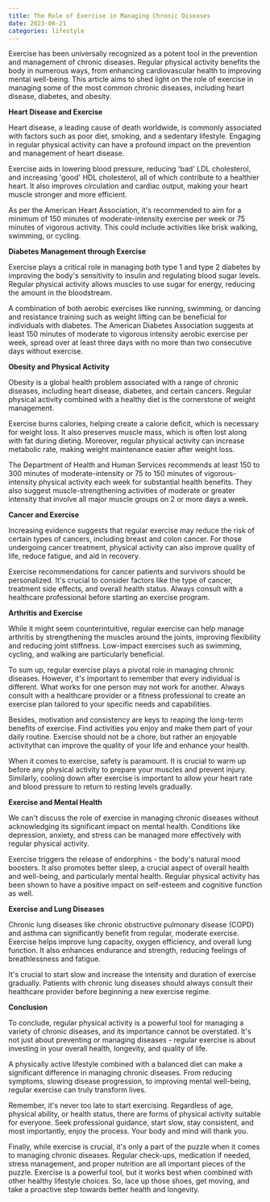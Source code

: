 ```yaml
---
title: The Role of Exercise in Managing Chronic Diseases
date: 2023-06-21
categories: lifestyle
---
```



Exercise has been universally recognized as a potent tool in the prevention and management of chronic diseases. Regular physical activity benefits the body in numerous ways, from enhancing cardiovascular health to improving mental well-being. This article aims to shed light on the role of exercise in managing some of the most common chronic diseases, including heart disease, diabetes, and obesity.

**Heart Disease and Exercise**

Heart disease, a leading cause of death worldwide, is commonly associated with factors such as poor diet, smoking, and a sedentary lifestyle. Engaging in regular physical activity can have a profound impact on the prevention and management of heart disease.

Exercise aids in lowering blood pressure, reducing 'bad' LDL cholesterol, and increasing 'good' HDL cholesterol, all of which contribute to a healthier heart. It also improves circulation and cardiac output, making your heart muscle stronger and more efficient.

As per the American Heart Association, it's recommended to aim for a minimum of 150 minutes of moderate-intensity exercise per week or 75 minutes of vigorous activity. This could include activities like brisk walking, swimming, or cycling.

**Diabetes Management through Exercise**

Exercise plays a critical role in managing both type 1 and type 2 diabetes by improving the body's sensitivity to insulin and regulating blood sugar levels. Regular physical activity allows muscles to use sugar for energy, reducing the amount in the bloodstream.

A combination of both aerobic exercises like running, swimming, or dancing and resistance training such as weight lifting can be beneficial for individuals with diabetes. The American Diabetes Association suggests at least 150 minutes of moderate to vigorous intensity aerobic exercise per week, spread over at least three days with no more than two consecutive days without exercise.

**Obesity and Physical Activity**

Obesity is a global health problem associated with a range of chronic diseases, including heart disease, diabetes, and certain cancers. Regular physical activity combined with a healthy diet is the cornerstone of weight management.

Exercise burns calories, helping create a calorie deficit, which is necessary for weight loss. It also preserves muscle mass, which is often lost along with fat during dieting. Moreover, regular physical activity can increase metabolic rate, making weight maintenance easier after weight loss.

The Department of Health and Human Services recommends at least 150 to 300 minutes of moderate-intensity or 75 to 150 minutes of vigorous-intensity physical activity each week for substantial health benefits. They also suggest muscle-strengthening activities of moderate or greater intensity that involve all major muscle groups on 2 or more days a week.

**Cancer and Exercise**

Increasing evidence suggests that regular exercise may reduce the risk of certain types of cancers, including breast and colon cancer. For those undergoing cancer treatment, physical activity can also improve quality of life, reduce fatigue, and aid in recovery.

Exercise recommendations for cancer patients and survivors should be personalized. It's crucial to consider factors like the type of cancer, treatment side effects, and overall health status. Always consult with a healthcare professional before starting an exercise program.

**Arthritis and Exercise**

While it might seem counterintuitive, regular exercise can help manage arthritis by strengthening the muscles around the joints, improving flexibility and reducing joint stiffness. Low-impact exercises such as swimming, cycling, and walking are particularly beneficial.

To sum up, regular exercise plays a pivotal role in managing chronic diseases. However, it's important to remember that every individual is different. What works for one person may not work for another. Always consult with a healthcare provider or a fitness professional to create an exercise plan tailored to your specific needs and capabilities.

Besides, motivation and consistency are keys to reaping the long-term benefits of exercise. Find activities you enjoy and make them part of your daily routine. Exercise should not be a chore, but rather an enjoyable activitythat can improve the quality of your life and enhance your health.

When it comes to exercise, safety is paramount. It is crucial to warm up before any physical activity to prepare your muscles and prevent injury. Similarly, cooling down after exercise is important to allow your heart rate and blood pressure to return to resting levels gradually.

**Exercise and Mental Health**

We can't discuss the role of exercise in managing chronic diseases without acknowledging its significant impact on mental health. Conditions like depression, anxiety, and stress can be managed more effectively with regular physical activity.

Exercise triggers the release of endorphins - the body's natural mood boosters. It also promotes better sleep, a crucial aspect of overall health and well-being, and particularly mental health. Regular physical activity has been shown to have a positive impact on self-esteem and cognitive function as well.

**Exercise and Lung Diseases**

Chronic lung diseases like chronic obstructive pulmonary disease (COPD) and asthma can significantly benefit from regular, moderate exercise. Exercise helps improve lung capacity, oxygen efficiency, and overall lung function. It also enhances endurance and strength, reducing feelings of breathlessness and fatigue.

It's crucial to start slow and increase the intensity and duration of exercise gradually. Patients with chronic lung diseases should always consult their healthcare provider before beginning a new exercise regime.

**Conclusion**

To conclude, regular physical activity is a powerful tool for managing a variety of chronic diseases, and its importance cannot be overstated. It's not just about preventing or managing diseases - regular exercise is about investing in your overall health, longevity, and quality of life.

A physically active lifestyle combined with a balanced diet can make a significant difference in managing chronic diseases. From reducing symptoms, slowing disease progression, to improving mental well-being, regular exercise can truly transform lives.

Remember, it's never too late to start exercising. Regardless of age, physical ability, or health status, there are forms of physical activity suitable for everyone. Seek professional guidance, start slow, stay consistent, and most importantly, enjoy the process. Your body and mind will thank you.

Finally, while exercise is crucial, it's only a part of the puzzle when it comes to managing chronic diseases. Regular check-ups, medication if needed, stress management, and proper nutrition are all important pieces of the puzzle. Exercise is a powerful tool, but it works best when combined with other healthy lifestyle choices. So, lace up those shoes, get moving, and take a proactive step towards better health and longevity.